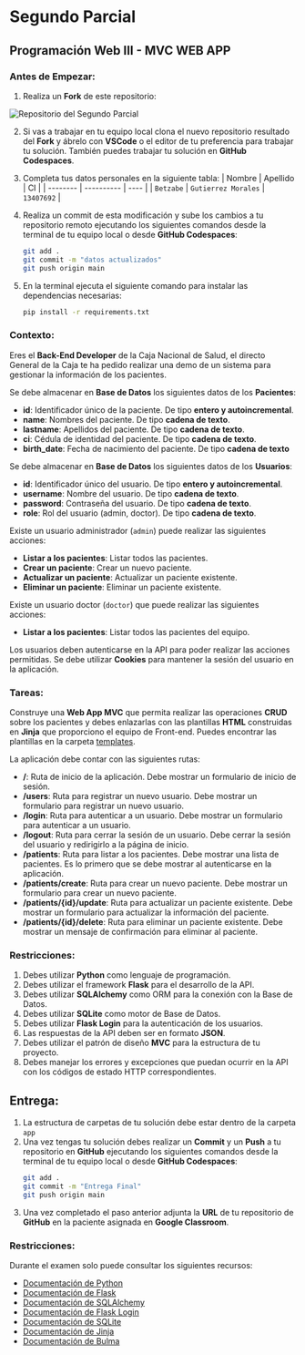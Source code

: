 # Segundo Parcial
## Programación Web III - MVC WEB APP

### Antes de Empezar:

1. Realiza un **Fork** de este repositorio:

![Repositorio del Segundo Parcial](https://live.staticflickr.com/65535/53738608284_706405e96e_z.jpg)

2. Si vas a trabajar en tu equipo local clona el nuevo repositorio resultado del **Fork** y ábrelo con **VSCode** o el editor de tu preferencia para trabajar tu solución. También puedes trabajar tu solución en **GitHub Codespaces**.

3. Completa tus datos personales en la siguiente tabla:
    | Nombre   | Apellido   | CI   |
    | -------- | ---------- | ---- |
    | `Betzabe` | `Gutierrez Morales` | `13407692` |

4. Realiza un commit de esta modificación y sube los cambios a tu repositorio remoto ejecutando los siguientes comandos desde la terminal de tu equipo local o desde **GitHub Codespaces**:
    ```bash
    git add .
    git commit -m "datos actualizados"
    git push origin main
    ```
5. En la terminal ejecuta el siguiente comando para instalar las dependencias necesarias:
    ```bash
    pip install -r requirements.txt
    ```

### Contexto:

Eres el **Back-End Developer** de la Caja Nacional de Salud, el directo General de la Caja te ha pedido realizar una demo de un sistema para gestionar la información de los pacientes.

Se debe almacenar en **Base de Datos** los siguientes datos de los **Pacientes**:
- **id**: Identificador único de la paciente. De tipo **entero y autoincremental**.
- **name**: Nombres del paciente. De tipo **cadena de texto**.
- **lastname**: Apellidos del paciente. De tipo **cadena de texto**.
- **ci**: Cédula de identidad del paciente. De tipo **cadena de texto**.
- **birth_date**: Fecha de nacimiento del paciente. De tipo **cadena de texto**

Se debe almacenar en **Base de Datos** los siguientes datos de los **Usuarios**:
- **id**: Identificador único del usuario. De tipo **entero y autoincremental**.
- **username**: Nombre del usuario. De tipo **cadena de texto**.
- **password**: Contraseña del usuario. De tipo **cadena de texto**.
- **role**: Rol del usuario (admin, doctor). De tipo **cadena de texto**.

Existe un usuario administrador (`admin`) puede realizar las siguientes acciones:
- **Listar a los pacientes**: Listar todos las pacientes.
- **Crear un paciente**: Crear un nuevo paciente.
- **Actualizar un paciente**: Actualizar un paciente existente.
- **Eliminar un paciente**: Eliminar un paciente existente. 

Existe un usuario doctor (`doctor`) que puede realizar las siguientes acciones:
- **Listar a los pacientes**: Listar todos las pacientes del equipo.

Los usuarios deben autenticarse en la API para poder realizar las acciones permitidas. Se debe utilizar **Cookies** para mantener la sesión del usuario en la aplicación.

### Tareas:

Construye una **Web App MVC** que permita realizar las operaciones **CRUD** sobre los pacientes y debes enlazarlas con las plantillas **HTML** construidas en **Jinja** que proporciono el equipo de Front-end. Puedes encontrar las plantillas en la carpeta [templates](app/templates/).
 
La aplicación debe contar con las siguientes rutas:
- **/**: Ruta de inicio de la aplicación. Debe mostrar un formulario de inicio de sesión.
- **/users**: Ruta para registrar un nuevo usuario. Debe mostrar un formulario para registrar un nuevo usuario.
- **/login**: Ruta para autenticar a un usuario. Debe mostrar un formulario para autenticar a un usuario.
- **/logout**: Ruta para cerrar la sesión de un usuario. Debe cerrar la sesión del usuario y redirigirlo a la página de inicio.
- **/patients**: Ruta para listar a los pacientes. Debe mostrar una lista de pacientes. Es lo primero que se debe mostrar al autenticarse en la aplicación.
- **/patients/create**: Ruta para crear un nuevo paciente. Debe mostrar un formulario para crear un nuevo paciente.
- **/patients/{id}/update**: Ruta para actualizar un paciente existente. Debe mostrar un formulario para actualizar la información del paciente.
- **/patients/{id}/delete**: Ruta para eliminar un paciente existente. Debe mostrar un mensaje de confirmación para eliminar al paciente.

### Restricciones:
1. Debes utilizar **Python** como lenguaje de programación.
2. Debes utilizar el framework **Flask** para el desarrollo de la API.
3. Debes utilizar **SQLAlchemy** como ORM para la conexión con la Base de Datos.
4. Debes utilizar **SQLite** como motor de Base de Datos.
6. Debes utilizar **Flask Login** para la autenticación de los usuarios.
7. Las respuestas de la API deben ser en formato **JSON**.
8. Debes utilizar el patrón de diseño **MVC** para la estructura de tu proyecto.
9. Debes manejar los errores y excepciones que puedan ocurrir en la API con los códigos de estado HTTP correspondientes.

## Entrega:
1. La estructura de carpetas de tu solución debe estar dentro de la carpeta `app`
2. Una vez tengas tu solución debes realizar un **Commit** y un **Push** a tu repositorio en **GitHub** ejecutando los siguientes comandos desde la terminal de tu equipo local o desde **GitHub Codespaces**:
    ```bash
    git add .
    git commit -m "Entrega Final"
    git push origin main
    ```
3. Una vez completado el paso anterior adjunta la **URL** de tu repositorio de **GitHub** en la paciente asignada en **Google Classroom**. 


### Restricciones:

Durante el examen solo puede consultar los siguientes recursos:
- [Documentación de Python](https://docs.python.org/3/)
- [Documentación de Flask](https://flask.palletsprojects.com/en/2.0.x/)
- [Documentación de SQLAlchemy](https://flask-sqlalchemy.palletsprojects.com/en/3.1.x/)
- [Documentación de Flask Login](https://flask-login.readthedocs.io/en/latest/)
- [Documentación de SQLite](https://www.sqlite.org/docs.html)
- [Documentación de Jinja](https://jinja.palletsprojects.com/en/3.0.x/)
- [Documentación de Bulma](https://bulma.io/documentation/)